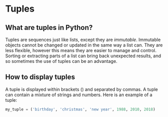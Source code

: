 # Tuples

## What are tuples in Python?

Tuples are sequences just like lists, except they are <em>immutable</em>. Immutable objects cannot be changed or updated in the same way a list can. They are less flexible, however this means they are easier to manage and control. Sorting or extracting parts of a list can bring back unexpected results, and so sometimes the use of tuples can be an advantage. 

## How to display tuples

A tuple is displayed within brackets () and separated by commas. A tuple can contain a mixture of strings and numbers.
Here is an example of a tuple:

```python
my_tuple = ('birthday', 'christmas', 'new year', 1988, 2010, 2018)
```


